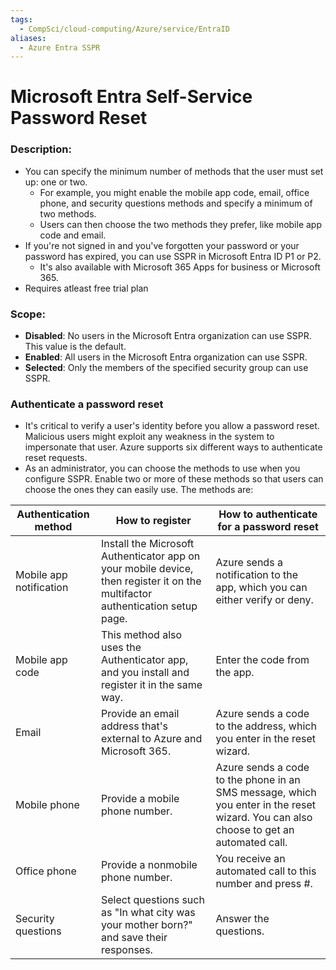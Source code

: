 ```yaml
---
tags:
  - CompSci/cloud-computing/Azure/service/EntraID
aliases:
  - Azure Entra SSPR
---
```

# Microsoft Entra Self-Service Password Reset
### Description:
- You can specify the minimum number of methods that the user must set up: one or two. 
	- For example, you might enable the mobile app code, email, office phone, and security questions methods and specify a minimum of two methods. 
	- Users can then choose the two methods they prefer, like mobile app code and email.
- If you're not signed in and you've forgotten your password or your password has expired, you can use SSPR in Microsoft Entra ID P1 or P2. 
	- It's also available with Microsoft 365 Apps for business or Microsoft 365.
- Requires atleast free trial plan
### Scope:
- **Disabled**: No users in the Microsoft Entra organization can use SSPR. This value is the default.
- **Enabled**: All users in the Microsoft Entra organization can use SSPR.
- **Selected**: Only the members of the specified security group can use SSPR. 
### Authenticate a password reset
- It's critical to verify a user's identity before you allow a password reset. Malicious users might exploit any weakness in the system to impersonate that user. Azure supports six different ways to authenticate reset requests.
- As an administrator, you can choose the methods to use when you configure SSPR. Enable two or more of these methods so that users can choose the ones they can easily use. The methods are:

|Authentication method|How to register|How to authenticate for a password reset|
|---|---|---|
|Mobile app notification|Install the Microsoft Authenticator app on your mobile device, then register it on the multifactor authentication setup page.|Azure sends a notification to the app, which you can either verify or deny.|
|Mobile app code|This method also uses the Authenticator app, and you install and register it in the same way.|Enter the code from the app.|
|Email|Provide an email address that's external to Azure and Microsoft 365.|Azure sends a code to the address, which you enter in the reset wizard.|
|Mobile phone|Provide a mobile phone number.|Azure sends a code to the phone in an SMS message, which you enter in the reset wizard. You can also choose to get an automated call.|
|Office phone|Provide a nonmobile phone number.|You receive an automated call to this number and press #.|
|Security questions|Select questions such as "In what city was your mother born?" and save their responses.|Answer the questions.|